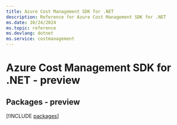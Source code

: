 ```yaml
---
title: Azure Cost Management SDK for .NET
description: Reference for Azure Cost Management SDK for .NET
ms.date: 10/24/2024
ms.topic: reference
ms.devlang: dotnet
ms.service: costmanagement
---
```

# Azure Cost Management SDK for .NET - preview
## Packages - preview
[!INCLUDE [packages](cost-management-index.md)]